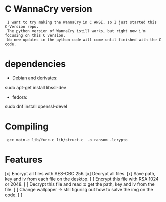 # C WannaCry version
     
     I want to try making the WannaCry in C ANSI, so I just started this C-Version repo.
     The python version of WannaCry istill works, but right now i'm focusing on this C version.
     No new updates in the python code will come until finished with the C code.
     
     
# dependencies

- Debian and derivates:

sudo apt-get install libssl-dev

- fedora:

sudo dnf install openssl-devel

# Compiling
     
     gcc main.c lib/func.c lib/struct.c  -o ransom -lcrypto 

# Features

  [x] Encrypt all files with AES-CBC 256.
  [x] Decrypt all files.
  [x] Save path, key and iv from each file on the desktop.
  [ ] Encrypt this file with RSA 1024 or 2048.
  [ ] Decrypt this file and read to get the path, key and iv from the file.
  [ ] Change wallpaper -> still figuring out how to salve the img on the code.
  [ ] 
